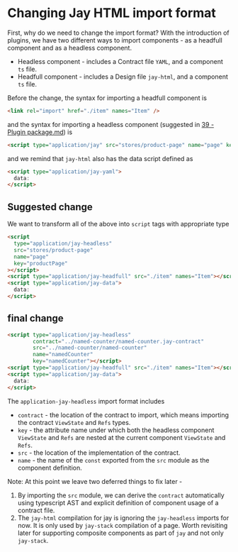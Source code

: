 # Changing Jay HTML import format

First, why do we need to change the import format?
With the introduction of plugins, we have two different ways to import components - as a headfull component
and as a headless component.

- Headless component - includes a Contract file `YAML`, and a component `ts` file.
- Headfull component - includes a Design file `jay-html`, and a component `ts` file.

Before the change, the syntax for importing a headfull component is

```html
<link rel="import" href="./item" names="Item" />
```

and the syntax for importing a headless component (suggested in [39 - Plugin package.md](39%20-%20Plugin%20package.md)) is

```html
<script type="application/jay" src="stores/product-page" name="page" key="productPage" />
```

and we remind that `jay-html` also has the data script defined as

```html
<script type="application/jay-yaml">
  data:
</script>
```

## Suggested change

We want to transform all of the above into `script` tags with appropriate type

```html
<script
  type="application/jay-headless"
  src="stores/product-page"
  name="page"
  key="productPage"
></script>
<script type="application/jay-headfull" src="./item" names="Item"></script>
<script type="application/jay-data">
  data:
</script>
```

## final change

```html
<script type="application/jay-headless"
        contract="../named-counter/named-counter.jay-contract"
        src="../named-counter/named-counter"
        name="namedCounter"
        key="namedCounter"></script>
<script type="application/jay-headfull" src="./item" names="Item"></script>
<script type="application/jay-data">
  data:
</script>
```

The `application-jay-headless` import format includes
* `contract` - the location of the contract to import, which means importing the contract `ViewState` and `Refs` types. 
* `key` - the attribute name under which both the headless component `ViewState` and `Refs` are nested
   at the current component `ViewState` and `Refs`.
* `src` - the location of the implementation of the contract.
* `name` - the name of the `const` exported from the `src` module as the component definition.

Note: At this point we leave two deferred things to fix later -
1. By importing the `src` module, we can derive the `contract` automatically using typescript AST and explicit 
   definition of component usage of a contract file.
2. The `jay-html` compilation for jay is ignoring the `jay-headless` imports for now. 
   It is only used by `jay-stack` compilation of a page. Worth revisiting later for supporting 
   composite components as part of `jay` and not only `jay-stack`.